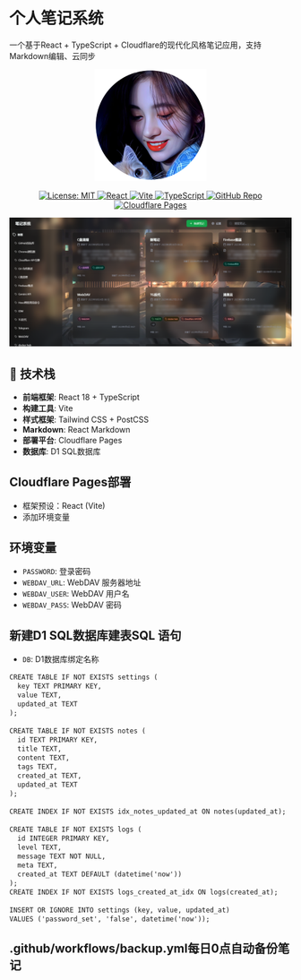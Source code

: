 # 个人笔记系统

一个基于React + TypeScript + Cloudflare的现代化风格笔记应用，支持Markdown编辑、云同步

<p align="center">
  <img src="./logo.png" alt="notes" />
</p>


<p align="center">
  <a href="https://opensource.org/licenses/MIT">
    <img src="https://img.shields.io/badge/License-MIT-lightgrey.svg?logo=open-source-initiative&logoColor=lightgrey" alt="License: MIT">
  </a>
  <a href="https://reactjs.org/">
    <img src="https://img.shields.io/badge/React-18.3.1-lightblue.svg?logo=react&logoColor=61DAFB" alt="React">
  </a>
  <a href="https://vitejs.dev/">
    <img src="https://img.shields.io/badge/Vite-5.4.8-violet.svg?logo=vite&logoColor=646CFF" alt="Vite">
  </a>
  <a href="https://www.typescriptlang.org/">
    <img src="https://img.shields.io/badge/TypeScript-4.9.5-blue.svg?logo=typescript&logoColor=3178C6" alt="TypeScript">
  </a>
  <a href="https://github.com/zxlwq/notes">
    <img src="https://img.shields.io/badge/GitHub-Repo-black.svg?logo=github&logoColor=black" alt="GitHub Repo">
  </a>
  <a href="https://pages.cloudflare.com/">
    <img src="https://img.shields.io/badge/Cloudflare-Pages-orange.svg?logo=cloudflare&logoColor=F38020" alt="Cloudflare Pages">
  </a>
</p>



![notes](./notes.png)

## 🚀 技术栈

- **前端框架**: React 18 + TypeScript
- **构建工具**: Vite
- **样式框架**: Tailwind CSS + PostCSS
- **Markdown**: React Markdown
- **部署平台**: Cloudflare Pages
- **数据库**:  D1 SQL数据库

## Cloudflare Pages部署
- 框架预设：React (Vite)
- 添加环境变量

## 环境变量

- `PASSWORD`: 登录密码
- `WEBDAV_URL`: WebDAV 服务器地址
- `WEBDAV_USER`: WebDAV 用户名
- `WEBDAV_PASS`: WebDAV 密码


## 新建D1 SQL数据库建表SQL 语句

- `DB`: D1数据库绑定名称
  
```
CREATE TABLE IF NOT EXISTS settings (
  key TEXT PRIMARY KEY,
  value TEXT,
  updated_at TEXT
);

CREATE TABLE IF NOT EXISTS notes (
  id TEXT PRIMARY KEY,
  title TEXT,
  content TEXT,
  tags TEXT,
  created_at TEXT,
  updated_at TEXT
);

CREATE INDEX IF NOT EXISTS idx_notes_updated_at ON notes(updated_at);

CREATE TABLE IF NOT EXISTS logs (
  id INTEGER PRIMARY KEY,
  level TEXT,
  message TEXT NOT NULL,
  meta TEXT,
  created_at TEXT DEFAULT (datetime('now'))
);
CREATE INDEX IF NOT EXISTS logs_created_at_idx ON logs(created_at);

INSERT OR IGNORE INTO settings (key, value, updated_at)
VALUES ('password_set', 'false', datetime('now'));
```

## .github/workflows/backup.yml每日0点自动备份笔记
